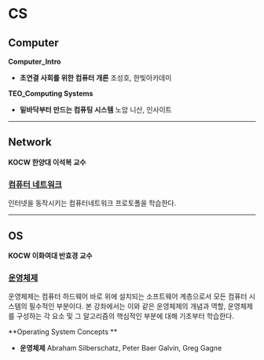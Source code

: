 # CS 

## Computer

**Computer_Intro**

* **초연결 사회를 위한 컴퓨터 개론** 조성호, 한빛아카데미

**TEO_Computing Systems**

* **밑바닥부터 만드는 컴퓨팅 시스템** 노암 니산, 인사이트



---

## Network

**KOCW 한양대 이석복 교수**

### [컴퓨터 네트워크](http://www.kocw.net/home/search/kemView.do?kemId=1169634)

인터넷을 동작시키는 컴퓨터네트워크 프로토폴을 학습한다.



---

## OS

**KOCW 이화여대 반효경 교수**

### [운영체제](http://www.kocw.net/home/search/kemView.do?kemId=1046323)

운영체제는 컴퓨터 하드웨어 바로 위에 설치되는 소프트웨어 계층으로서 모든 컴퓨터 시스템의 필수적인 부분이다. 본 강좌에서는 이와 같은 운영체제의 개념과 역할, 운영체제를 구성하는 각 요소 및 그 알고리즘의 핵심적인 부분에 대해 기초부터 학습한다.

**Operating System Concepts **

* **운영체제** Abraham Silberschatz, Peter Baer Galvin, Greg Gagne